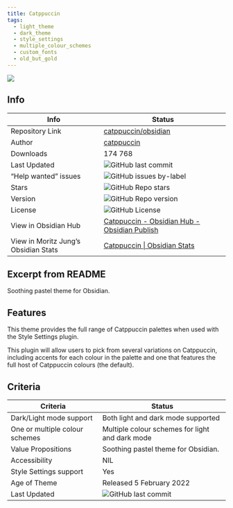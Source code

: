 ```yaml
---
title: Catppuccin
tags:
  - light_theme
  - dark_theme
  - style_settings
  - multiple_colour_schemes
  - custom_fonts
  - old_but_gold
---
```


![](https://raw.githubusercontent.com/catppuccin/obsidian/refs/heads/main/assets/screenshot-hq.png)

## Info

|Info|Status|
|---|---|
|Repository Link|[catppuccin/obsidian](https://github.com/catppuccin/obsidian)|
|Author|[catppuccin](https://github.com/catppuccin)|
|Downloads|174 768|
|Last Updated|![GitHub last commit](https://img.shields.io/github/last-commit/catppuccin/obsidian?color=573E7A&amp;label=last%20update&amp;logo=github&amp;style=for-the-badge)|
|“Help wanted” issues|![GitHub issues by-label](https://img.shields.io/github/issues/catppuccin/obsidian/help%20wanted?color=573E7A&amp;logo=github&amp;style=for-the-badge)|
|Stars|![GitHub Repo stars](https://img.shields.io/github/stars/catppuccin/obsidian?color=573E7A&amp;logo=github&amp;style=for-the-badge)|
|Version|![GitHub Repo version](https://img.shields.io/github/v/release/catppuccin/obsidian?color=573E7A&amp;logo=github&amp;style=for-the-badge&sort=semver)|
|License|![GitHub License](https://img.shields.io/github/license/catppuccin/obsidian?style=for-the-badge)|
|View in Obsidian Hub|[Catppuccin \- Obsidian Hub \- Obsidian Publish](https://publish.obsidian.md/hub/02+-+Community+Expansions/02.05+All+Community+Expansions/Themes/Catppuccin)|
|View in Moritz Jung’s Obsidian Stats|[Catppuccin \| Obsidian Stats](https://www.moritzjung.dev/obsidian-stats/themes/catppuccin/)|

## Excerpt from README

Soothing pastel theme for Obsidian.

## Features

This theme provides the full range of Catppuccin palettes when used with the Style Settings plugin.

This plugin will allow users to pick from several variations on Catppuccin, including accents for each colour in the palette and one that features the full host of Catppuccin colours (the default).

## Criteria

|Criteria|Status|
|---|---|
|Dark/Light mode support|Both light and dark mode supported|
|One or multiple colour schemes|Multiple colour schemes for light and dark mode|
|Value Propositions|Soothing pastel theme for Obsidian.|
|Accessibility|NIL|
|Style Settings support|Yes|
|Age of Theme|Released 5 February 2022|
|Last Updated|![GitHub last commit](https://img.shields.io/github/last-commit/catppuccin/obsidian?color=573E7A&amp;label=last%20update&amp;logo=github&amp;style=for-the-badge)|
